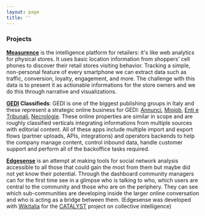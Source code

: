 ```yaml
---
layout: page
title: ''
---
```


### Projects

**[Measurence](http://www.measurence.com/)** is the intelligence platform for retailers: it's like web analytics for physical stores. It uses basic location information from shoppers’ cell phones to discover their retail stores visiting behavior. Tracking a simple, non-personal feature of every smartphone we can extract data such as traffic, conversion, loyalty, engagement, and more. The challenge with this data is to present it as actionable informations for the store owners and we do this through narrative and visualizations.

**[GEDI](http://www.gedispa.it/it/attivita/digitale/network.html/) Classifieds**: GEDI is one of the biggest publishing groups in Italy and these represent a strategic online business for GEDI: [Annunci](https://annunci.repubblica.it/), [Miojob](https://www.repubblica.it/economia/miojob/), [Enti e Tribunali](https://www.entietribunali.it), [Necrologie](https://necrologie.repubblica.it). These online properties are similar in scope and are roughly classified verticals integrating informations from multiple sources with editorial content.  All of these apps include multiple import and export flows (partner uploads, APIs, integrations) and operators backends to help the company manage content, control inbound data, handle customer support and perform all of the backoffice tasks required.

**[Edgesense](https://github.com/Wikitalia/edgesense)** is an attempt at making tools for social network analysis accessible to all those that could gain the most from them but maybe did not yet know their potential. Through the dashboard community managers can for the first time see in a glimpse who is talking to who, which users are central to the community and those who are on the periphery. They can see which sub-communities are developing inside the larger online conversation and who is acting as a bridge between them. (Edgesense was developed with [Wikitalia](http://www.wikitalia.org) for the [CATALYST](http://catalyst-fp7.eu) project on collective intelligence)

